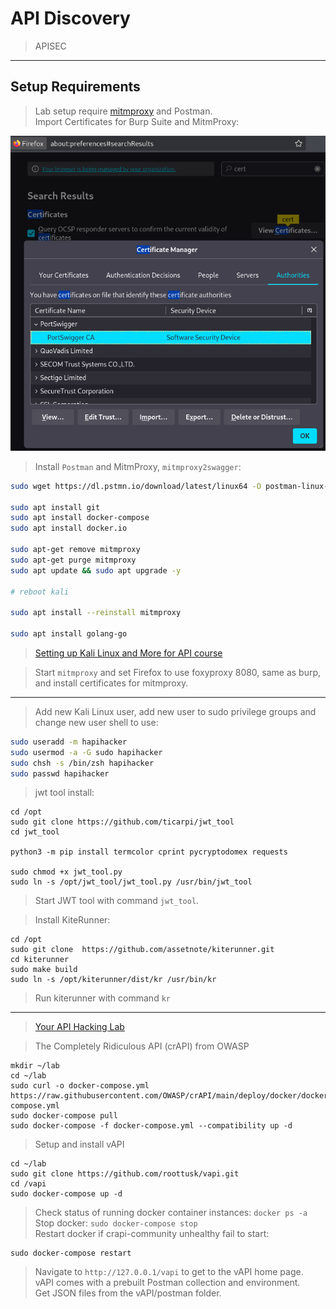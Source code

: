 # API Discovery  

>APISEC  

----  

## Setup Requirements  

>Lab setup require [mitmproxy](https://www.kali.org/tools/mitmproxy/) and Postman.  
>Import Certificates for Burp Suite and MitmProxy:  

![firefox-proxy-certificates-imported.png](/images/firefox-proxy-certificates-imported.png)  

>Install `Postman` and MitmProxy, `mitmproxy2swagger`:  

```sh
sudo wget https://dl.pstmn.io/download/latest/linux64 -O postman-linux-x64.tar.gz && sudo tar -xvzf postman-linux-x64.tar.gz -C /opt && sudo ln -s /opt/Postman/Postman /usr/bin/postman

sudo apt install git
sudo apt install docker-compose
sudo apt install docker.io

sudo apt-get remove mitmproxy
sudo apt-get purge mitmproxy
sudo apt update && sudo apt upgrade -y

# reboot kali  

sudo apt install --reinstall mitmproxy

sudo apt install golang-go
```  

>[Setting up Kali Linux and More for API course](https://university.apisec.ai/products/api-penetration-testing/categories/2150251486/posts/2157710611)  

>Start `mitmproxy` and set Firefox to use foxyproxy 8080, same as burp, and install certificates for mitmproxy.  

----  

>Add new Kali Linux user, add new user to sudo privilege groups and change new user shell to use:  

```bash
sudo useradd -m hapihacker
sudo usermod -a -G sudo hapihacker
sudo chsh -s /bin/zsh hapihacker
sudo passwd hapihacker
```  

>jwt tool install:  

```
cd /opt
sudo git clone https://github.com/ticarpi/jwt_tool
cd jwt_tool

python3 -m pip install termcolor cprint pycryptodomex requests

sudo chmod +x jwt_tool.py
sudo ln -s /opt/jwt_tool/jwt_tool.py /usr/bin/jwt_tool
```  

>Start JWT tool with command `jwt_tool`.  

>Install KiteRunner:  

```
cd /opt
sudo git clone  https://github.com/assetnote/kiterunner.git
cd kiterunner
sudo make build
sudo ln -s /opt/kiterunner/dist/kr /usr/bin/kr
```

>Run kiterunner with command `kr`  

----  

>[Your API Hacking Lab](https://university.apisec.ai/products/api-penetration-testing/categories/2150251486/posts/2157710632)  

>The Completely Ridiculous API (crAPI) from OWASP  

```
mkdir ~/lab 
cd ~/lab
sudo curl -o docker-compose.yml https://raw.githubusercontent.com/OWASP/crAPI/main/deploy/docker/docker-compose.yml
sudo docker-compose pull
sudo docker-compose -f docker-compose.yml --compatibility up -d
```  

>Setup and install vAPI  

```
cd ~/lab
sudo git clone https://github.com/roottusk/vapi.git
cd /vapi
sudo docker-compose up -d
```  

>Check status of running docker container instances: `docker ps -a`  
>Stop docker: `sudo docker-compose stop`  
>Restart docker if crapi-community unhealthy fail to start:  

```
sudo docker-compose restart
```  

>Navigate to `http://127.0.0.1/vapi` to get to the vAPI home page.  
>vAPI comes with a prebuilt Postman collection and environment.  
>Get JSON files from the vAPI/postman folder.  
